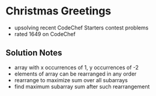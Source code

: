# Christmas Greetings

* upsolving recent CodeChef Starters contest problems
* rated 1649 on CodeChef

## Solution Notes

* array with x occurrences of 1, y occurrences of -2
* elements of array can be rearranged in any order
* rearrange to maximize sum over all subarrays
* find maximum subarray sum after such rearrangement